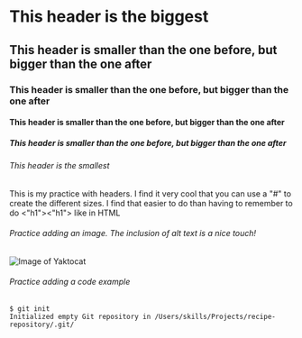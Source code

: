# This header is the biggest
## This header is smaller than the one before, but bigger than the one after
### This header is smaller than the one before, but bigger than the one after
#### This header is smaller than the one before, but bigger than the one after
##### This header is smaller than the one before, but bigger than the one after
###### This header is the smallest 

This is my practice with headers. I find it very cool that you can use a "#" to create the different sizes. 
I find that easier to do than having to remember to do <"h1"><"h1"> like in HTML

###### Practice adding an image. The inclusion of alt text is a nice touch!
![Image of Yaktocat](https://octodex.github.com/images/yaktocat.png)

###### Practice adding a code example
```
$ git init
Initialized empty Git repository in /Users/skills/Projects/recipe-repository/.git/
```
